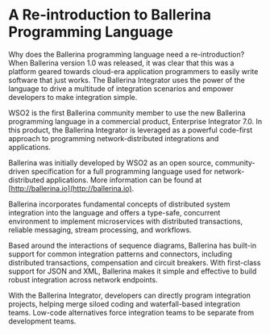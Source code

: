 # A Re-introduction to Ballerina Programming Language

Why does the Ballerina programming language need a re-introduction? When Ballerina version 1.0 was released, it was clear that this was a platform geared towards cloud-era application programmers to easily write software that just works. The Ballerina Integrator uses the power of the language to drive a multitude of integration scenarios and empower developers to make integration simple.

WSO2 is the first Ballerina community member to use the new Ballerina programming language in a commercial product, Enterprise Integrator 7.0. In this product, the Ballerina Integrator is leveraged as a powerful code-first approach to programming network-distributed integrations and applications. 

Ballerina was initially developed by WSO2 as an open source, community-driven specification for a full programming language used for network-distributed applications. More information can be found at [http://ballerina.io](http://ballerina.io).

Ballerina incorporates fundamental concepts of distributed system integration into the language and offers a type-safe, concurrent environment to implement microservices with distributed transactions, reliable messaging, stream processing, and workflows.

Based around the interactions of sequence diagrams, Ballerina has built-in support for common integration patterns and connectors, including distributed transactions, compensation and circuit breakers. With first-class support for JSON and XML, Ballerina makes it simple and effective to build robust integration across network endpoints.

With the Ballerina Integrator, developers can directly program integration projects, helping merge siloed coding and waterfall-based integration teams. Low-code alternatives force integration teams to be separate from development teams.

